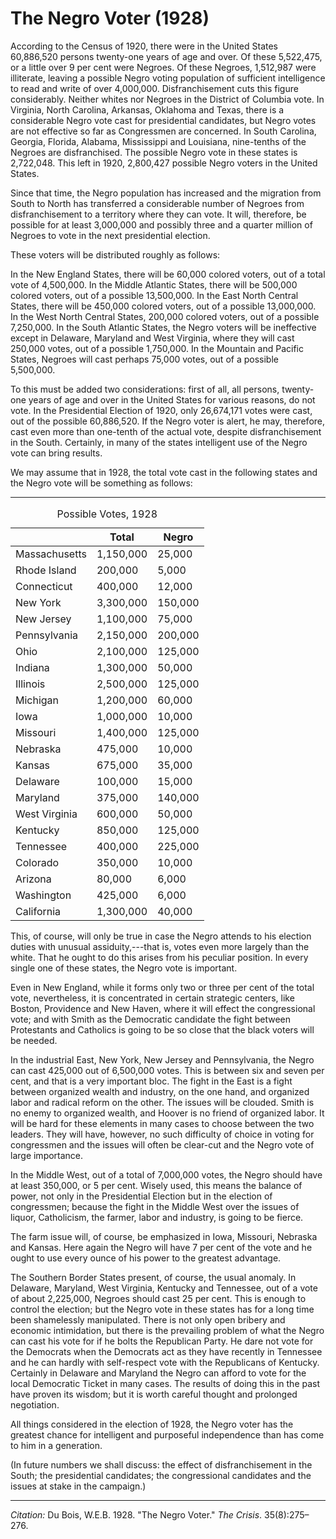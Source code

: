 <!--
title:   The Negro Voter
author:  Du Bois, W.E.B.
journal: The Crisis
year:    1928
volume:  35
issue:   8
pages:   275-276
-->

# The Negro Voter (1928)

According to the Census of 1920, there were in the United States 60,886,520 persons twenty-one years of age and over. Of these 5,522,475, or a little over 9 per cent were Negroes. Of these Negroes, 1,512,987 were illiterate, leaving a possible Negro voting population of sufficient intelligence to read and write of over 4,000,000. Disfranchisement cuts this figure considerably. Neither whites nor Negroes in the District of Columbia vote. In Virginia, North Carolina, Arkansas, Oklahoma and Texas, there is a considerable Negro vote cast for presidential candidates, but Negro votes are not effective so far as Congressmen are concerned. In South Carolina, Georgia, Florida, Alabama, Mississippi and Louisiana, nine-tenths of the Negroes are disfranchised. The possible Negro vote in these states is 2,722,048. This left in 1920, 2,800,427 possible Negro voters in the United States. 

Since that time, the Negro population has increased and the migration from South to North has transferred a considerable number of Negroes from disfranchisement to a territory where they can vote. It will, therefore, be possible for at least 3,000,000 and possibly three and a quarter million of Negroes to vote in the next presidential election. 

These voters will be distributed roughly as follows: 

In the New England States, there will be 60,000 colored voters, out of a total vote of 4,500,000. In the Middle Atlantic States, there will be 500,000 colored voters, out of a possible 13,500,000. In the East North Central States, there will be 450,000 colored voters, out of a possible 13,000,000. In the West North Central States, 200,000 colored voters, out of a possible 7,250,000. In the South Atlantic States, the Negro voters will be ineffective except in Delaware, Maryland and West Virginia, where they will cast 250,000 votes, out of a possible 1,750,000. In the Mountain and Pacific States, Negroes will cast perhaps 75,000 votes, out of a possible 5,500,000. 

To this must be added two considerations: first of all, all persons, twenty-one years of age and over in the United States for various reasons, do not vote. In the Presidential Election of 1920, only 26,674,171 votes were cast, out of the possible 60,886,520. If the Negro voter is alert, he may, therefore, cast even more than one-tenth of the actual vote, despite disfranchisement in the South. Certainly, in many of the states intelligent use of the Negro vote can bring results. 

We may assume that in 1928, the total vote cast in the following states and the Negro vote will be something as follows: 

****

<table class="dot-table">
<caption>Possible Votes, 1928</caption>
<thead>
  <tr>
    <th></th>
    <th>Total</th>
    <th>Negro</th>
  </tr>
</thead>
<tbody>
  <tr>
    <td>Massachusetts</td>
    <td>1,150,000</td>
    <td>25,000</td>
  </tr>
  <tr>
    <td>Rhode Island</td>
    <td>200,000</td>
    <td>5,000</td>
  </tr>
  <tr>
    <td>Connecticut</td>
    <td>400,000</td>
    <td>12,000</td>
  </tr>
  <tr>
    <td>New York</td>
    <td>3,300,000</td>
    <td>150,000</td>
  </tr>
  <tr>
    <td>New Jersey</td>
    <td>1,100,000</td>
    <td>75,000</td>
  </tr>
  <tr>
    <td>Pennsylvania</td>
    <td>2,150,000</td>
    <td>200,000</td>
  </tr>
  <tr>
    <td>Ohio</td>
    <td>2,100,000</td>
    <td>125,000</td>
  </tr>
  <tr>
    <td>Indiana</td>
    <td>1,300,000</td>
    <td>50,000</td>
  </tr>
  <tr>
    <td>Illinois</td>
    <td>2,500,000</td>
    <td>125,000</td>
  </tr>
  <tr>
    <td>Michigan</td>
    <td>1,200,000</td>
    <td>60,000</td>
  </tr>
  <tr>
    <td>Iowa</td>
    <td>1,000,000</td>
    <td>10,000</td>
  </tr>
  <tr>
    <td>Missouri</td>
    <td>1,400,000</td>
    <td>125,000</td>
  </tr>
  <tr>
    <td>Nebraska</td>
    <td>475,000</td>
    <td>10,000</td>
  </tr>
  <tr>
    <td>Kansas</td>
    <td>675,000</td>
    <td>35,000</td>
  </tr>
  <tr>
    <td>Delaware</td>
    <td>100,000</td>
    <td>15,000</td>
  </tr>
  <tr>
    <td>Maryland</td>
    <td>375,000</td>
    <td>140,000</td>
  </tr>
  <tr>
    <td>West Virginia</td>
    <td>600,000</td>
    <td>50,000</td>
  </tr>
  <tr>
    <td>Kentucky</td>
    <td>850,000</td>
    <td>125,000</td>
  </tr>
  <tr>
    <td>Tennessee</td>
    <td>400,000</td>
    <td>225,000</td>
  </tr>
  <tr>
    <td>Colorado</td>
    <td>350,000</td>
    <td>10,000</td>
  </tr>
  <tr>
    <td>Arizona</td>
    <td>80,000</td>
    <td>6,000</td>
  </tr>
  <tr>
    <td>Washington</td>
    <td>425,000</td>
    <td>6,000</td>
  </tr>
  <tr>
    <td>California</td>
    <td>1,300,000</td>
    <td>40,000</td>
  </tr>
</tbody>
</table>

This, of course, will only be true in case the Negro attends to his election duties with unusual assiduity,---that is, votes even more largely than the white. That he ought to do this arises from his peculiar position. In every single one of these states, the Negro vote is important. 

Even in New England, while it forms only two or three per cent of the total vote, nevertheless, it is concentrated in certain strategic centers, like Boston, Providence and New Haven, where it will effect the congressional vote; and with Smith as the Democratic candidate the fight between Protestants and Catholics is going to be so close that the black voters will be needed. 

In the industrial East, New York, New Jersey and Pennsylvania, the Negro can cast 425,000 out of 6,500,000 votes. This is between six and seven per cent, and that is a very important bloc. The fight in the East is a fight between organized wealth and industry, on the one hand, and organized labor and radical reform on the other. The issues will be clouded. Smith is no enemy to organized wealth, and Hoover is no friend of organized labor. It will be hard for these elements in many cases to choose between the two leaders. They will have, however, no such difficulty of choice in voting for congressmen and the issues will often be clear-cut and the Negro vote of large importance. 

In the Middle West, out of a total of 7,000,000 votes, the Negro should have at least 350,000, or 5 per cent. Wisely used, this means the balance of power, not only in the Presidential Election but in the election of congressmen; because the fight in the Middle West over the issues of liquor, Catholicism, the farmer, labor and industry, is going to be fierce. 

The farm issue will, of course, be emphasized in Iowa, Missouri, Nebraska and Kansas. Here again the Negro will have 7 per cent of the vote and he ought to use every ounce of his power to the greatest advantage. 

The Southern Border States present, of course, the usual anomaly. In Delaware, Maryland, West Virginia, Kentucky and Tennessee, out of a vote of about 2,225,000, Negroes should cast 25 per cent. This is enough to control the election; but the Negro vote in these states has for a long time been shamelessly manipulated. There is not only open bribery and economic intimidation, but there is the prevailing problem of what the Negro can cast his vote for if he bolts the Republican Party. He dare not vote for the Democrats when the Democrats act as they have recently in Tennessee and he can hardly with self-respect vote with the Republicans of Kentucky. Certainly in Delaware and Maryland the Negro can afford to vote for the local Democratic Ticket in many cases. The results of doing this in the past have proven its wisdom; but it is worth careful thought and prolonged negotiation. 

All things considered in the election of 1928, the Negro voter has the greatest chance for intelligent and purposeful independence than has come to him in a generation. 

(In future numbers we shall discuss: the effect of disfranchisement in the South; the presidential candidates; the congressional candidates and the issues at stake in the campaign.) 

______________
*Citation:* Du Bois, W.E.B. 1928. "The Negro Voter." *The Crisis*. 35(8):275&ndash;276.